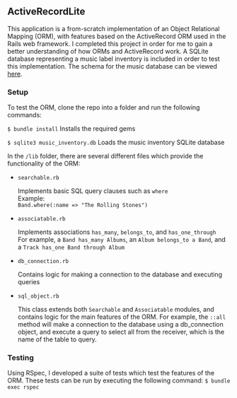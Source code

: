 ## ActiveRecordLite

This application is a from-scratch implementation of an Object Relational Mapping (ORM), with features based on
the ActiveRecord ORM used in the Rails web framework. I completed this project
in order for me to gain a better understanding of how ORMs and ActiveRecord work.
A SQLite database representing a music label inventory is included in order
to test this implementation. The schema for the music database can be viewed [here].

[here]: ./docs/schema.md

### Setup
To test the ORM, clone the repo into a folder and run the following commands:

`$ bundle install`
Installs the required gems

`$ sqlite3 music_inventory.db`
Loads the music inventory SQLite database

In the `/lib` folder, there are several different files which provide the functionality of the ORM:
* `searchable.rb`

  Implements basic SQL query clauses such as `where`  
  Example:  
  `Band.where(:name => "The Rolling Stones")`
* `associatable.rb`

  Implements associations `has_many`, `belongs_to`, and `has_one_through`  
  For example, a `Band has_many Albums`, an `Album belongs_to a Band`, and a `Track has_one Band through Album`
* `db_connection.rb`

  Contains logic for making a connection to the database and executing queries
* `sql_object.rb`

  This class extends both `Searchable` and `Associatable` modules, and
   contains logic for the main features of the ORM. For example,
    the `::all` method will make a connection to the database using a db_connection object,
    and execute a query to select all from the receiver, which is the name of the table to query.

### Testing
Using RSpec, I developed a suite of tests which test the features of the ORM.
These tests can be run by executing the following command:
`$ bundle exec rspec`
